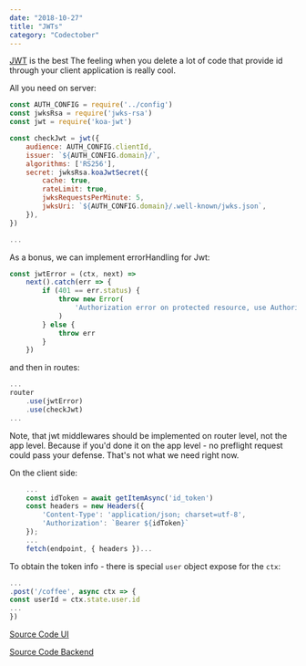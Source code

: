 ```yaml
---
date: "2018-10-27"
title: "JWTs"
category: "Codectober"
---
```


[JWT](https://jwt.io/) is the best
The feeling when you delete a lot of code that provide id through your client application is really cool.

All you need on server:


```javascript
const AUTH_CONFIG = require('../config')
const jwksRsa = require('jwks-rsa')
const jwt = require('koa-jwt')

const checkJwt = jwt({
	audience: AUTH_CONFIG.clientId,
	issuer: `${AUTH_CONFIG.domain}/`,
	algorithms: ['RS256'],
	secret: jwksRsa.koaJwtSecret({
		cache: true,
		rateLimit: true,
		jwksRequestsPerMinute: 5,
		jwksUri: `${AUTH_CONFIG.domain}/.well-known/jwks.json`,
	}),
})

...

```

As a bonus, we can implement errorHandling for Jwt: 

```javascript
const jwtError = (ctx, next) =>
	next().catch(err => {
		if (401 == err.status) {
			throw new Error(
				'Authorization error on protected resource, use Authorization header or check server configuration'
			)
		} else {
			throw err
		}
	})
```

and then in routes:

```javascript
...
router
	.use(jwtError)
	.use(checkJwt)
...
```

Note, that jwt middlewares should be implemented on router level, not the app level.
Because if you'd done it on the app level - no preflight request could pass your defense. That's not what we need right now. 

On the client side:

```javascript
	...
	const idToken = await getItemAsync('id_token')
	const headers = new Headers({
		'Content-Type': 'application/json; charset=utf-8',
		'Authorization': `Bearer ${idToken}`
	});
	...
	fetch(endpoint, { headers })...

```

To obtain the token info - there is special `user` object expose for the `ctx`:

```javascript
...
.post('/coffee', async ctx => {
const userId = ctx.state.user.id
...
})
```

[Source Code UI](https://github.com/dmitrybirin/coffee-vueel/tree/modeling-sending)

[Source Code Backend](https://github.com/dmitrybirin/cofferver)
